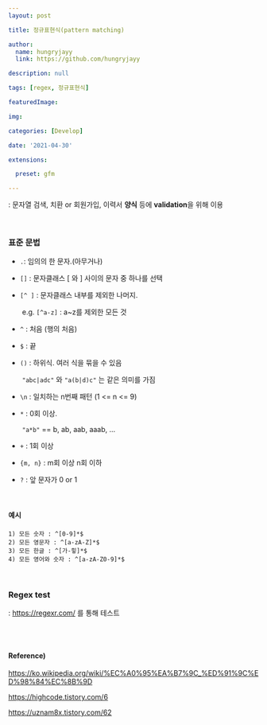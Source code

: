 ```yaml
---
layout: post

title: 정규표현식(pattern matching)

author: 
  name: hungryjayy
  link: https://github.com/hungryjayy

description: null

tags: [regex, 정규표현식]

featuredImage: 

img: 

categories: [Develop]

date: '2021-04-30'

extensions:

  preset: gfm

---
```


: 문자열 검색, 치환 or 회원가입, 이력서 **양식** 등에 **validation**을 위해 이용

<br>

### 표준 문법

* `.`: 임의의 한 문자.(아무거나)

* `[]` : 문자클래스 [ 와 ] 사이의 문자 중 하나를 선택

* `[^ ]` : 문자클래스 내부를 제외한 나머지. 

  ​	e.g. `[^a-z]` : a~z를 제외한 모든 것

* `^` : 처음 (행의 처음)

* `$` : 끝

* `()` : 하위식. 여러 식을 묶을 수 있음

  ​	`"abc|adc"` 와 `"a(b|d)c"` 는 같은 의미를 가짐

* `\n` : 일치하는 n번째 패턴 (1 <= n <= 9)

* `*` : 0회 이상.

  ​	`"a*b"` == b, ab, aab, aaab, ...

* `+` : 1회 이상

* `{m, n}` : m회 이상 n회 이하

* `?` : 앞 문자가 0 or 1

<Br>

#### 예시

``` 
1) 모든 숫자 : ^[0-9]*$
2) 모든 영문자 : ^[a-zA-Z]*$
3) 모든 한글 : ^[가-힣]*$
4) 모든 영어와 숫자 : ^[a-zA-Z0-9]*$
```

<br>

### Regex test

: https://regexr.com/ 를 통해 테스트

<br>

<br>

#### Reference)

https://ko.wikipedia.org/wiki/%EC%A0%95%EA%B7%9C_%ED%91%9C%ED%98%84%EC%8B%9D

https://highcode.tistory.com/6

https://uznam8x.tistory.com/62